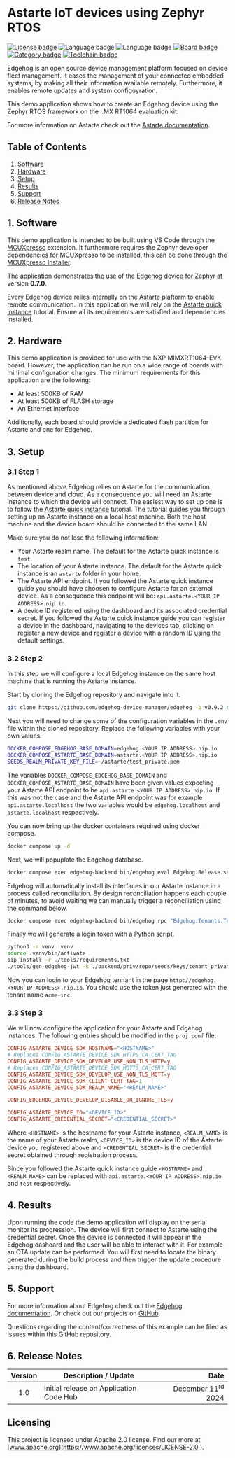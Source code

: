 <!--
Copyright 2024 SECO Mind Srl

SPDX-License-Identifier: Apache-2.0
-->

# Astarte IoT devices using Zephyr RTOS

[![License badge](https://img.shields.io/badge/License-Apache%202.0-red)](https://www.apache.org/licenses/LICENSE-2.0.txt)
![Language badge](https://img.shields.io/badge/Language-C-yellow)
![Language badge](https://img.shields.io/badge/Language-C++-yellow)
[![Board badge](https://img.shields.io/badge/Board-EVK&ndash;MIMXRT1064-blue)](https://www.nxp.com/pip/MIMXRT1064-EVK)
[![Category badge](https://img.shields.io/badge/Category-CLOUD%20CONNECTED%20DEVICES-yellowgreen)](https://mcuxpresso.nxp.com/appcodehub?search=cloud%20connected%20devices)
[![Toolchain badge](https://img.shields.io/badge/Toolchain-VS%20CODE-orange)](https://github.com/nxp-mcuxpresso/vscode-for-mcux/wiki)

Edgehog is an open source device management platform focused on device fleet management.
It eases the management of your connected embedded systems, by making all their information
available remotely. Furthermore, it enables remote updates and system configuyration.

This demo application shows how to create an Edgehog device using the Zephyr RTOS framework on
the i.MX RT1064 evaluation kit.

For more information on Astarte check out the
[Astarte documentation](https://docs.astarte-platform.org/).

## Table of Contents
1. [Software](#step1)
2. [Hardware](#step2)
3. [Setup](#step3)
4. [Results](#step4)
5. [Support](#step5)
6. [Release Notes](#step6)

## 1. Software<a name="step1"></a>

This demo application is intended to be built using VS Code through the
[MCUXpresso](https://www.nxp.com/design/design-center/software/embedded-software/mcuxpresso-for-visual-studio-code:MCUXPRESSO-VSC)
extension. It furthermore requires the Zephyr developer dependencies for MCUXpresso to be
installed, this can be done through the
[MCUXpresso Installer](https://github.com/nxp-mcuxpresso/vscode-for-mcux/wiki/Dependency-Installation).

The application demonstrates the use of the
[Edgehog device for Zephyr](https://github.com/edgehog-device-manager/edgehog-zephyr-device) at
version **0.7.0**.

Every Edgehog device relies internally on the [Astarte](https://docs.astarte-platform.org/) plaftorm
to enable remote communication. In this application we will rely on the
[Astarte quick instance](https://docs.astarte-platform.org/device-sdks/common/astarte_quick_instance.html)
tutorial. Ensure all its requirements are satisfied and dependencies installed.

## 2. Hardware<a name="step2"></a>

This demo application is provided for use with the NXP MIMXRT1064-EVK board.
However, the application can be run on a wide range of boards with minimal configuration changes.
The minimum requirements for this application are the following:
- At least 500KB of RAM
- At least 500KB of FLASH storage
- An Ethernet interface

Additionally, each board should provide a dedicated flash partition for Astarte and one for Edgehog.

## 3. Setup<a name="step3"></a>

### 3.1 Step 1

As mentioned above Edgehog relies on Astarte for the communication between device and cloud. As a
consequence you will need an Astarte instance to which the device will connect.
The easiest way to set up one is to follow the
[Astarte quick instance](https://docs.astarte-platform.org/device-sdks/common/astarte_quick_instance.html)
tutorial.
The tutorial guides you through setting up an Astarte instance on a local host machine. Both the
host machine and the device board should be connected to the same LAN.

Make sure you do not lose the following information:
- Your Astarte realm name. The default for the Astarte quick instance is `test`.
- The location of your Astarte instance. The default for the Astarte quick instance is an `astarte`
  folder in your home.
- The Astarte API endpoint. If you followed the Astarte quick instance guide you should have
  choosen to configure Astarte for an external device. As a consequence this endpoint will be:
  `api.astarte.<YOUR IP ADDRESS>.nip.io`.
- A device ID registered using the dashboard and its associated credential secret. If you followed
  the Astarte quick instance guide you can register a device in the dashboard, navigating to the
  devices tab, clicking on register a new device and register a device with a random ID using the
  default settings.

### 3.2 Step 2

In this step we will configure a local Edgehog instance on the same host machine that is running
the Astarte instance.

Start by cloning the Edgehog repository and navigate into it.
```sh
git clone https://github.com/edgehog-device-manager/edgehog -b v0.9.2 && cd edgehog
```

Next you will need to change some of the configuration variables in the `.env` file within the
cloned repository. Replace the following variables with your own values.
```sh
DOCKER_COMPOSE_EDGEHOG_BASE_DOMAIN=edgehog.<YOUR IP ADDRESS>.nip.io
DOCKER_COMPOSE_ASTARTE_BASE_DOMAIN=astarte.<YOUR IP ADDRESS>.nip.io
SEEDS_REALM_PRIVATE_KEY_FILE=~/astarte/test_private.pem
```
The variables `DOCKER_COMPOSE_EDGEHOG_BASE_DOMAIN` and `DOCKER_COMPOSE_ASTARTE_BASE_DOMAIN` have
been given values expecting your Astarte API endpoint to be `api.astarte.<YOUR IP ADDRESS>.nip.io`.
If this was not the case and the Astarte API endpoint was for example `api.astarte.localhost` the
two variables would be `edgehog.localhost` and `astarte.localhost` respectively.

You can now bring up the docker containers required using docker compose.
```sh
docker compose up -d
```

Next, we will popuplate the Edgehog database.
```sh
docker compose exec edgehog-backend bin/edgehog eval Edgehog.Release.seed
```
Edgehog will automatically install its interfaces in our Astarte instance in a process called
reconciliation.
By design reconciliation happens each couple of minutes, to avoid waiting we can manually trigger
a reconciliation using the command below.
```sh
docker compose exec edgehog-backend bin/edgehog rpc "Edgehog.Tenants.Tenant |> Ash.read! |> Enum.each(&Edgehog.Tenants.reconcile_tenant/1)"
```

Finally we will generate a login token with a Python script.
```sh
python3 -m venv .venv
source .venv/bin/activate
pip install -r ./tools/requirements.txt
./tools/gen-edgehog-jwt -k ./backend/priv/repo/seeds/keys/tenant_private.pem -t tenant
```

Now you can login to your Edgehog tennant in the page `http://edgehog.<YOUR IP ADDRESS>.nip.io`.
You should use the token just generated with the tenant name `acme-inc`.

### 3.3 Step 3

We will now configure the application for your Astarte and Edgehog instances.
The following entries should be modified in the `proj.conf` file.
```conf
CONFIG_ASTARTE_DEVICE_SDK_HOSTNAME="<HOSTNAME>"
# Replaces CONFIG_ASTARTE_DEVICE_SDK_HTTPS_CA_CERT_TAG
CONFIG_ASTARTE_DEVICE_SDK_DEVELOP_USE_NON_TLS_HTTP=y
# Replaces CONFIG_ASTARTE_DEVICE_SDK_MQTTS_CA_CERT_TAG
CONFIG_ASTARTE_DEVICE_SDK_DEVELOP_USE_NON_TLS_MQTT=y
CONFIG_ASTARTE_DEVICE_SDK_CLIENT_CERT_TAG=1
CONFIG_ASTARTE_DEVICE_SDK_REALM_NAME="<REALM_NAME>"

CONFIG_EDGEHOG_DEVICE_DEVELOP_DISABLE_OR_IGNORE_TLS=y

CONFIG_ASTARTE_DEVICE_ID="<DEVICE_ID>"
CONFIG_ASTARTE_CREDENTIAL_SECRET="<CREDENTIAL_SECRET>"
```
Where `<HOSTNAME>` is the hostname for your Astarte instance, `<REALM_NAME>` is the name of your
Astarte realm, `<DEVICE_ID>` is the device ID of the Astarte device you registered above and
`<CREDENTIAL_SECRET>` is the credential secret obtained through registration process.

Since you followed the Astarte quick instance guide `<HOSTNAME>` and `<REALM_NAME>` can be replaced
with `api.astarte.<YOUR IP ADDRESS>.nip.io` and `test` respectively.

## 4. Results<a name="step4"></a>

Upon running the code the demo application will display on the serial monitor its progression.
The device will first connect to Astarte using the credential secret.
Once the device is connected it will appear in the Edgehog dashoard and the user will be able to
interact with it.
For example an OTA update can be performed. You will first need to locate the binary generated
during the build process and then trigger the update procedure using the dashboard.

## 5. Support<a name="step5"></a>

For more information about Edgehog check out the
[Edgehog documentation](https://docs.edgehog.io/0.9/intro_user.html).
Or check out our projects on [GitHub](https://github.com/edgehog-device-manager).

Questions regarding the content/correctness of this example can be filed as Issues within this
GitHub repository.

## 6. Release Notes<a name="step6"></a>
| Version | Description / Update                           | Date                        |
|:-------:|------------------------------------------------|----------------------------:|
| 1.0     | Initial release on Application Code Hub        | December 11<sup>rd</sup> 2024 |

## Licensing

This project is licensed under Apache 2.0 license. Find our more at
[www.apache.org](https://www.apache.org/licenses/LICENSE-2.0.).
